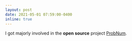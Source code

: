 ```yaml
---
layout: post
date: 2021-05-01 07:59:00-0400
inline: true
---
```


I got majorly involved in the **open source** project [ProbNum](http://probnum.org).